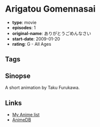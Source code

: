 # Arigatou Gomennasai

-   **type**: movie
-   **episodes**: 1
-   **original-name**: ありがとうごめんなさい
-   **start-date**: 2009-01-20
-   **rating**: G - All Ages

## Tags

## Sinopse

A short animation by Taku Furukawa.

## Links

-   [My Anime list](https://myanimelist.net/anime/30399/Arigatou_Gomennasai)
-   [AnimeDB](http://anidb.info/perl-bin/animedb.pl?show=anime&aid=11413)
